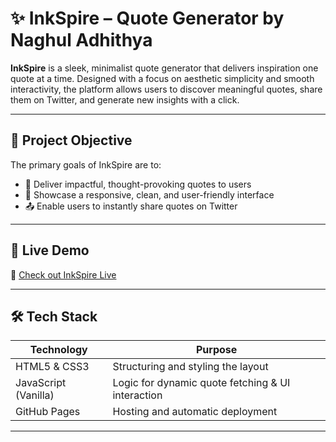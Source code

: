 # ✨ InkSpire – Quote Generator by Naghul Adhithya

**InkSpire** is a sleek, minimalist quote generator that delivers inspiration one quote at a time. Designed with a focus on aesthetic simplicity and smooth interactivity, the platform allows users to discover meaningful quotes, share them on Twitter, and generate new insights with a click.

---

## 📌 Project Objective

The primary goals of InkSpire are to:

- 💬 Deliver impactful, thought-provoking quotes to users  
- 🎨 Showcase a responsive, clean, and user-friendly interface  
- 📤 Enable users to instantly share quotes on Twitter  

---

## 🔗 Live Demo

🚀 [Check out InkSpire Live](https://naghuladhithya.github.io/InkSpire/)

---

## 🛠️ Tech Stack

| Technology        | Purpose                                           |
|-------------------|---------------------------------------------------|
| HTML5 & CSS3      | Structuring and styling the layout                |
| JavaScript (Vanilla) | Logic for dynamic quote fetching & UI interaction |
| GitHub Pages      | Hosting and automatic deployment                  |

---



